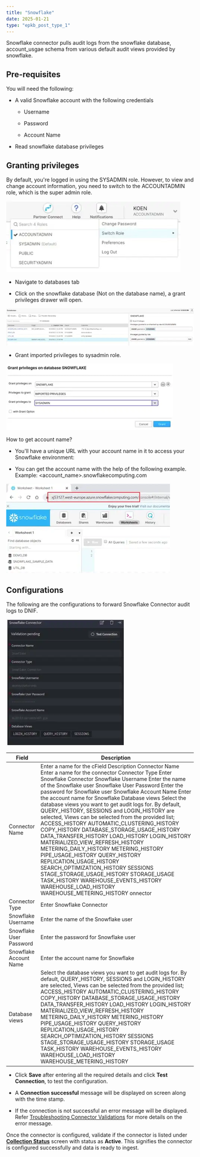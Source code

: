 ```yaml
---
title: "Snowflake"
date: 2025-01-21
type: "epkb_post_type_1"
---
```


Snowflake connector pulls audit logs from the snowflake database, account\_usgae schema from various default audit views provided by snowflake.

## **Pre-requisites**

You will need the following:

- A valid Snowflake account with the following credentials
    - Username
    
    - Password
    
    - Account Name

- Read snowflake database privileges

## **Granting privileges**

By default, you're logged in using the SYSADMIN role. However, to view and change account information, you need to switch to the ACCOUNTADMIN role, which is the super admin role.

![image1-1](./images-Snowflake/Snowflake-1.webp)

- Navigate to databases tab

- Click on the snowflake database (Not on the database name), a grant privileges drawer will open.  
    

![image 2-1](./images-Snowflake/Snowflake-2.webp)

- Grant imported privileges to sysadmin role.  
    

![image 3-1](./images-Snowflake/Snowflake-3.webp)

How to get account name?

- You'll have a unique URL with your account name in it to access your Snowflake environment:

- You can get the account name with the help of the following example. Example: &lt;account_name&gt;.snowflakecomputing.com  
      
    

![image4](./images-Snowflake/Snowflake-4.webp)

## **Configurations**

The following are the configurations to forward Snowflake Connector audit logs to DNIF.‌  

![image 5](./images-Snowflake/Snowflake-5.webp)

| **Field** | **Description** |
| --- | --- |
| Connector Name | Enter a name for the cField   Description   Connector Name   Enter a name for the connector   Connector Type   Enter Snowflake Connector   Snowflake Username   Enter the name of the Snowflake user   Snowflake User Password   Enter the password for Snowflake user   Snowflake Account Name   Enter the account name for Snowflake   Database views   Select the database views you want to get audit logs for. By default, QUERY\_HISTORY, SESSIONS and LOGIN\_HISTORY are selected, Views can be selected from the provided list;   ACCESS\_HISTORY   AUTOMATIC\_CLUSTERING\_HISTORY   COPY\_HISTORY   DATABASE\_STORAGE\_USAGE\_HISTORY   DATA\_TRANSFER\_HISTORY   LOAD\_HISTORY   LOGIN\_HISTORY   MATERIALIZED\_VIEW\_REFRESH\_HISTORY   METERING\_DAILY\_HISTORY   METERING\_HISTORY   PIPE\_USAGE\_HISTORY   QUERY\_HISTORY   REPLICATION\_USAGE\_HISTORY   SEARCH\_OPTIMIZATION\_HISTORY   SESSIONS   STAGE\_STORAGE\_USAGE\_HISTORY   STORAGE\_USAGE   TASK\_HISTORY   WAREHOUSE\_EVENTS\_HISTORY   WAREHOUSE\_LOAD\_HISTORY   WAREHOUSE\_METERING\_HISTORY   onnector |
| Connector Type | Enter Snowflake Connector |
| Snowflake Username | Enter the name of the Snowflake user |
| Snowflake User Password | Enter the password for Snowflake user |
| Snowflake Account Name | Enter the account name for Snowflake |
| Database views | Select the database views you want to get audit logs for. By default, QUERY\_HISTORY, SESSIONS and LOGIN\_HISTORY are selected, Views can be selected from the provided list;   ACCESS\_HISTORY   AUTOMATIC\_CLUSTERING\_HISTORY   COPY\_HISTORY   DATABASE\_STORAGE\_USAGE\_HISTORY   DATA\_TRANSFER\_HISTORY   LOAD\_HISTORY   LOGIN\_HISTORY   MATERIALIZED\_VIEW\_REFRESH\_HISTORY   METERING\_DAILY\_HISTORY   METERING\_HISTORY   PIPE\_USAGE\_HISTORY   QUERY\_HISTORY   REPLICATION\_USAGE\_HISTORY   SEARCH\_OPTIMIZATION\_HISTORY   SESSIONS   STAGE\_STORAGE\_USAGE\_HISTORY   STORAGE\_USAGE   TASK\_HISTORY   WAREHOUSE\_EVENTS\_HISTORY   WAREHOUSE\_LOAD\_HISTORY   WAREHOUSE\_METERING\_HISTORY |

- Click **Save** after entering all the required details and click **Test Connection**, to test the configuration.

- A **Connection successful** message will be displayed on screen along with the time stamp.

- If the connection is not successful an error message will be displayed. Refer [Troubleshooting Connector Validations](https://dnif.it/kb/troubleshooting-and-debugging/troubleshooting-connector-validations/) for more details on the error message.

Once the connector is configured, validate if the connector is listed under **[Collection Status](https://dnif.it/kb/operations/collection-status/)** screen with status as **Active**. This signifies the connector is configured successfully and data is ready to ingest.
